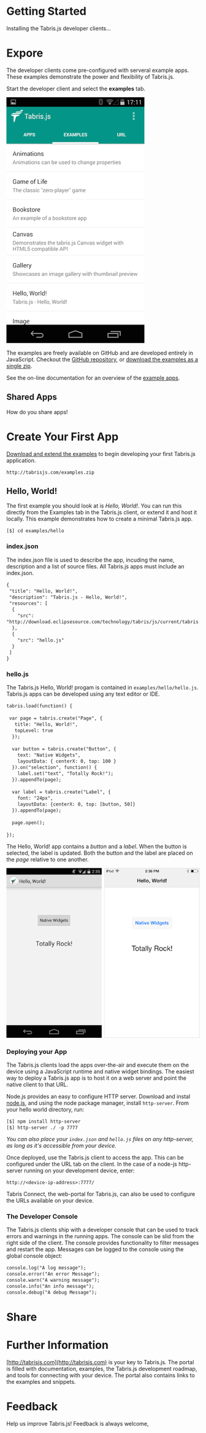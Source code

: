 Getting Started
===============
Installing the Tabris.js developer clients...

Expore
======
The developer clients come pre-configured with serveral example apps. These examples demonstrate the power and flexibility of Tabris.js. 

Start the developer client and select the **examples** tab. 

![Android Developer App](img/examples.png)

The examples are freely available on GitHub and are developed entirely in JavaScript. Checkout the [GitHub repository](https://github.com/eclipsesource/tabris-js/tree/master/examples), or [download the examples as a single zip](http://tabrisjs.com/examples.zip).

See the on-line documentation for an overview of the [example apps](http://tabrisjs.com/examples).

Shared Apps
------------
How do you share apps!


Create Your First App
=====================
[Download and extend the examples](http://tabrisjs.com/examples.zip) to begin developing your first Tabris.js application.

    http://tabrisjs.com/examples.zip

Hello, World!
-------------
The first example you should look at is *Hello, World!*. You can run this directly from the Examples tab in the Tabris.js client, or extend it and host it locally. This example demonstrates how to create a minimal Tabris.js app.

    [$] cd examples/hello

### index.json
The index.json file is used to describe the app, incuding the name, description and a list of source files. All Tabris.js apps must include an index.json.

    {
     "title": "Hello, World!",
     "description": "Tabris.js - Hello, World!",
     "resources": [
      {
        "src": "http://download.eclipsesource.com/technology/tabris/js/current/tabris.min.js"
      },
      {
        "src": "hello.js"
      }
     ]
    }


### hello.js
The Tabris.js Hello, World! progam is contained in `examples/hello/hello.js`. Tabris.js apps can be developed using any text editor or IDE. 

	tabris.load(function() {
	
  	 var page = tabris.create("Page", {
   	   title: "Hello, World!",
   	   topLevel: true
  	  });

  	  var button = tabris.create("Button", {
        text: "Native Widgets",
        layoutData: { centerX: 0, top: 100 }
  	  }).on("selection", function() {
        label.set("text", "Totally Rock!");
  	  }).appendTo(page);

  	  var label = tabris.create("Label", {
        font: "24px",
        layoutData: {centerX: 0, top: [button, 50]}
  	  }).appendTo(page);

  	  page.open();

	});
	
The Hello, World! app contains a *button* and a *label*. When the button is selected, the label is updated. Both the button and the label are placed on the *page* relative to one another.

![Android Developer App](img/hello.png)

### Deploying your App
The Tabris.js clients load the apps over-the-air and execute them on the device using a JavaScript runtime and native widget bindings. The easiest way to deploy a Tabris.js app is to host it on a web server and point the native client to that URL. 

Node.js provides an easy to configure HTTP server. Download and instal [node.js](http://nodejs.org/), and using the node package manager, install `http-server`. From your hello world directory, run:

    [$] npm install http-server     
    [$] http-server ./ -p 7777

*You can also place your `index.json` and `hello.js` files on any http-server, as long as it's accessible from your device.*

Once deployed, use the Tabris.js client to access the app. This can be configured under the URL tab on the client. In the case of a node-js http-server running on your development device, enter:

    http://<device-ip-address>:7777/
    
Tabris Connect, the web-portal for Tabris.js, can also be used to configure the URLs available on your device.     

### The Developer Console
The Tabris.js clients ship with a developer console that can be used to track errors and warnings in the running apps. The console can be slid from the right side of the client. The console provides functionality to filter messages and restart the app. Messages can be logged to the console using the global console object:

    console.log("A log message");
    console.error("An error Message");
    console.warn("A warning message");
    console.info("An info message");
    console.debug("A debug Message");

Share
=====



Further Information
===================
[http://tabrisjs.com](http://tabrisjs.com) is your key to Tabris.js. The portal is filled with documentation, examples, the Tabris.js development roadmap, and tools for connecting with your device. The portal also contains links to the examples and snippets. 



Feedback
========
Help us improve Tabris.js! Feedback is always welcome, 

